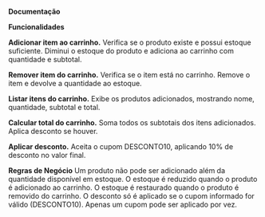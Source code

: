 **Documentação**

**Funcionalidades**

**Adicionar item ao carrinho.**
Verifica se o produto existe e possui estoque suficiente.
Diminui o estoque do produto e adiciona ao carrinho com quantidade e subtotal.

**Remover item do carrinho.**
Verifica se o item está no carrinho.
Remove o item e devolve a quantidade ao estoque.

**Listar itens do carrinho.**
Exibe os produtos adicionados, mostrando nome, quantidade, subtotal e total.

**Calcular total do carrinho.**
Soma todos os subtotais dos itens adicionados.
Aplica desconto se houver.

**Aplicar desconto.**
Aceita o cupom DESCONTO10, aplicando 10% de desconto no valor final.

**Regras de Negócio**
Um produto não pode ser adicionado além da quantidade disponível em estoque.
O estoque é reduzido quando o produto é adicionado ao carrinho.
O estoque é restaurado quando o produto é removido do carrinho.
O desconto só é aplicado se o cupom informado for válido (DESCONTO10).
Apenas um cupom pode ser aplicado por vez.
